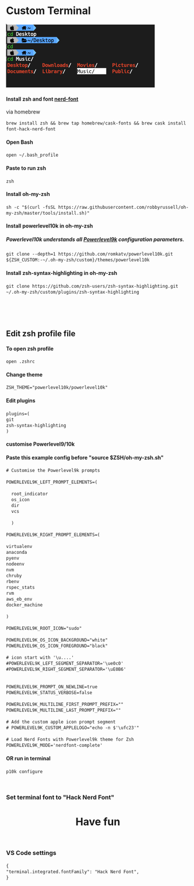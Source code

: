 # Custom Terminal

<img src="terminal.png"/>

#### Install zsh and font [nerd-font](https://github.com/ryanoasis/nerd-fonts#option-3-install-script)
via homebrew
```
brew install zsh && brew tap homebrew/cask-fonts && brew cask install font-hack-nerd-font
```

#### Open Bash
```
open ~/.bash_profile
```
#### Paste to run zsh
```
zsh
```

#### Install oh-my-zsh
```
sh -c "$(curl -fsSL https://raw.githubusercontent.com/robbyrussell/oh-my-zsh/master/tools/install.sh)"
```

#### Install powerlevel10k in oh-my-zsh
##### Powerlevel10k understands all [Powerlevel9k](https://github.com/Powerlevel9k/powerlevel9k) configuration parameters.
```
git clone --depth=1 https://github.com/romkatv/powerlevel10k.git ${ZSH_CUSTOM:-~/.oh-my-zsh/custom}/themes/powerlevel10k
```
#### Install zsh-syntax-highlighting in oh-my-zsh
```
git clone https://github.com/zsh-users/zsh-syntax-highlighting.git ~/.oh-my-zsh/custom/plugins/zsh-syntax-highlighting
```

</br>
</br>
</br>

## Edit zsh profile file

#### To open zsh profile
```
open .zshrc
```

#### Change theme
```
ZSH_THEME="powerlevel10k/powerlevel10k"
```
#### Edit plugins
```
plugins=(
git
zsh-syntax-highlighting
)
```
#### customise Powerlevel9/10k

#### Paste this example config before "source $ZSH/oh-my-zsh.sh"
```
# Customise the Powerlevel9k prompts

POWERLEVEL9K_LEFT_PROMPT_ELEMENTS=(

  root_indicator 
  os_icon 
  dir 
  vcs 

  )

POWERLEVEL9K_RIGHT_PROMPT_ELEMENTS=(

virtualenv
anaconda
pyenv
nodeenv
nvm
chruby
rbenv
rspec_stats
rvm
aws_eb_env
docker_machine

)

POWERLEVEL9K_ROOT_ICON="sudo"

POWERLEVEL9K_OS_ICON_BACKGROUND="white"
POWERLEVEL9K_OS_ICON_FOREGROUND="black"

# icon start with '\u....'
#POWERLEVEL9K_LEFT_SEGMENT_SEPARATOR='\ue0c0'
#POWERLEVEL9K_RIGHT_SEGMENT_SEPARATOR='\uE0B6'


POWERLEVEL9K_PROMPT_ON_NEWLINE=true
POWERLEVEL9K_STATUS_VERBOSE=false

POWERLEVEL9K_MULTILINE_FIRST_PROMPT_PREFIX=""
POWERLEVEL9K_MULTILINE_LAST_PROMPT_PREFIX=""

# Add the custom apple icon prompt segment
# POWERLEVEL9K_CUSTOM_APPLELOGO="echo -n $'\ufc23'"

# Load Nerd Fonts with Powerlevel9k theme for Zsh
POWERLEVEL9K_MODE='nerdfont-complete'

```

#### OR run in terminal
```
p10k configure
```


</br>


### Set terminal font to "Hack Nerd Font"

# <center>Have fun</center>

</br>


###  VS Code settings
```
{
"terminal.integrated.fontFamily": "Hack Nerd Font",
}
```
